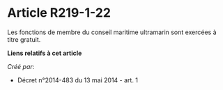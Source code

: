 # Article R219-1-22

Les fonctions de membre du conseil maritime ultramarin sont exercées à titre gratuit.

**Liens relatifs à cet article**

_Créé par_:

  - Décret n°2014-483 du 13 mai 2014 - art. 1
